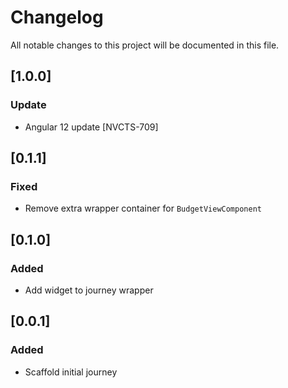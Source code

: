 # Changelog
All notable changes to this project will be documented in this file.

## [1.0.0]

### Update

- Angular 12 update [NVCTS-709] 

## [0.1.1]

### Fixed

- Remove extra wrapper container for `BudgetViewComponent`

## [0.1.0]

### Added

- Add widget to journey wrapper

## [0.0.1]

### Added

- Scaffold initial journey